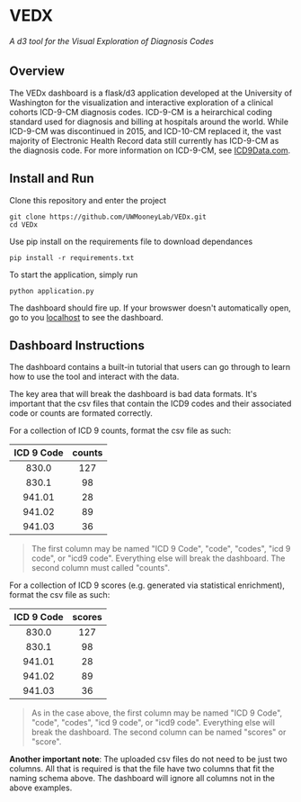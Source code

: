 # VEDX
###### A d3 tool for the Visual Exploration of Diagnosis Codes


## Overview
The VEDx dashboard is a flask/d3 application developed at the University of Washington for the visualization and interactive exploration of a clinical cohorts ICD-9-CM diagnosis codes. ICD-9-CM is a heirarchical coding standard used for diagnosis and billing at hospitals around the world. While ICD-9-CM was discontinued in 2015, and ICD-10-CM replaced it, the vast majority of Electronic Health Record data still currently has ICD-9-CM as the diagnosis code. For more information on ICD-9-CM, see [ICD9Data.com](icd9data.com).

## Install and Run
Clone this repository and enter the project
```
git clone https://github.com/UWMooneyLab/VEDx.git
cd VEDx
```

Use pip install on the requirements file to download dependances
```
pip install -r requirements.txt
```

To start the application, simply run
```
python application.py
```
The dashboard should fire up. If your browswer doesn't automatically open, go to you [localhost](http://127.0.0.1:5000) to see the dashboard.

## Dashboard Instructions
The dashboard contains a built-in tutorial that users can go through to learn how to use the tool and interact with the data.

The key area that will break the dashboard is bad data formats. It's important that the csv files that contain the ICD9 codes and their associated code or counts are formated correctly.

For a collection of ICD 9 counts, format the csv file as such:

| ICD 9 Code | counts |
|:----------:|:------:|
| 830.0      |  127   |
| 830.1      |  98    |
| 941.01     |  28    |
| 941.02     |  89    |
| 941.03     |  36    |
>The first column may be named "ICD 9 Code", "code", "codes", "icd 9 code", or "icd9 code". Everything else will break the dashboard. The second column must called "counts".


For a collection of ICD 9 scores (e.g. generated via statistical enrichment), format the csv file as such:

| ICD 9 Code | scores |
|:----------:|:------:|
| 830.0      |  127   |
| 830.1      |  98    |
| 941.01     |  28    |
| 941.02     |  89    |
| 941.03     |  36    |
>As in the case above, the first column may be named "ICD 9 Code", "code", "codes", "icd 9 code", or "icd9 code". Everything else will break the dashboard. The second column can be named "scores" or "score".

**Another important note**: The uploaded csv files do not need to be just two columns. All that is required is that the file have two columns that fit the naming schema above. The dashboard will ignore all columns not in the above examples.
